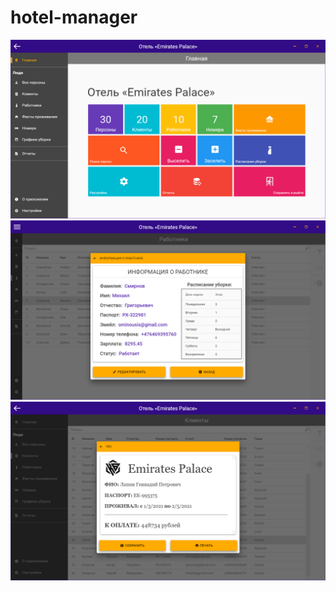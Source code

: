 # hotel-manager
![alt text](/Screenshots/screenshot1.png?raw=true)
![alt text](/Screenshots/screenshot2.png?raw=true)
![alt text](/Screenshots/screenshot3.png?raw=true)
